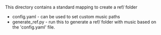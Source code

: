 This directory contains a standard mapping to create a ref/ folder

* config.yaml - can be used to set custom music paths
* generate_ref.py - run this to generate a ref/ folder with music based on the 'config.yaml' file.